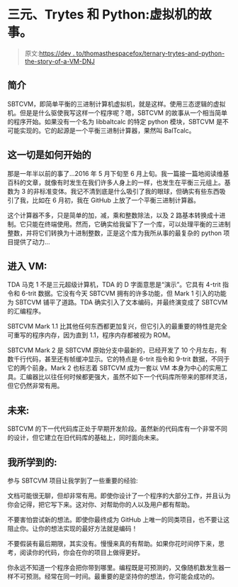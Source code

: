 # 三元、Trytes 和 Python:虚拟机的故事。

> 原文:[https://dev . to/thomasthespacefox/ternary-trytes-and-python-the-story-of-a-VM-DNJ](https://dev.to/thomasthespacefox/ternary-trytes-and-python-the-story-of-a-vm-dnj)

## [](#introduction)简介

SBTCVM，即简单平衡的三进制计算机虚拟机，就是这样。使用三态逻辑的虚拟机。但是是什么驱使我写这样一个程序呢？嗯，SBTCVM 的故事从一个相当简单的程序开始。如果没有一个名为 libbaltcalc 的特定 python 模块，SBTCVM 是不可能实现的。它的起源是一个平衡三进制计算器，果然叫 BalTcalc。

## [](#how-it-all-started)这一切是如何开始的

那是一年半以前的事了...2016 年 5 月下旬至 6 月上旬。我一篇接一篇地阅读维基百科的文章，就像有时发生在我们许多人身上的一样，也发生在平衡三元组上。基数为 3 的非标准变体。我记不清到底是什么吸引了我的眼球，但确实有些东西吸引了我，比如在 6 月初，我在 GitHub 上放了一个平衡三进制计算器。

这个计算器不多，只是简单的加，减，乘和整数除法，以及 2 路基本转换成十进制。它只能在终端使用。然而，它确实给我留下了一个库，可以处理平衡的三进制整数，并将它们转换为十进制整数，正是这个库为我所从事的最复杂的 python 项目提供了动力...

## [](#enter-the-vm)进入 VM:

TDA 马克 1 不是三元超级计算机，TDA 的 D 字面意思是“演示”。它具有 4-trit 指令和 6-trit 数据。它没有今天 SBTCVM 拥有的许多功能，但 Mark 1 引入的功能为 SBTCVM 铺平了道路。TDA 确实引入了文本编码，并最终演变成了 SBTCVM 的汇编程序。

SBTCVM Mark 1.1 比其他任何东西都更加复兴，但它引入的最重要的特性是完全可重写的程序内存，因为直到 1.1，程序内存都被视为 ROM。

SBTCVM Mark 2 是 SBTCVM 原始分支中最新的，已经开发了 10 个月左右，有数千行代码，甚至还有帧缓冲显示。它的特点是 6-trit 指令和 9-trit 数据，不同于它的两个前身。Mark 2 也标志着 SBTCVM 成为一套以 VM 本身为中心的实用工具。汇编器比以往任何时候都更强大，虽然不如下一个代码库所带来的那样灵活，但它仍然非常有用。

## [](#the-future)未来:

SBTCVM 的下一代代码库正处于早期开发阶段。虽然新的代码库有一个非常不同的设计，但它建立在旧代码库的基础上，同时面向未来。

## [](#what-i-learned)我所学到的:

参与 SBTCVM 项目让我学到了一些重要的经验:

文档可能很无聊，但却非常有用。即使你设计了一个程序的大部分工作，并且认为你会记得，把它写下来。这对你、对帮助你的人以及用户都有帮助。

不要害怕尝试新的想法。即使你最终成为 GitHub 上唯一的同类项目，也不要让这阻止你。让你的想法实现的最好方法就是编码！

不要假装有最后期限，其实没有。慢慢来真的有帮助。如果你花时间停下来，思考，阅读你的代码，你会在你的项目上做得更好。

你永远不知道一个程序会把你带到哪里。编程既是可预测的，又像随机数发生器一样不可预测。经常在同一时间。最重要的是坚持你的想法，你可能会成功的。